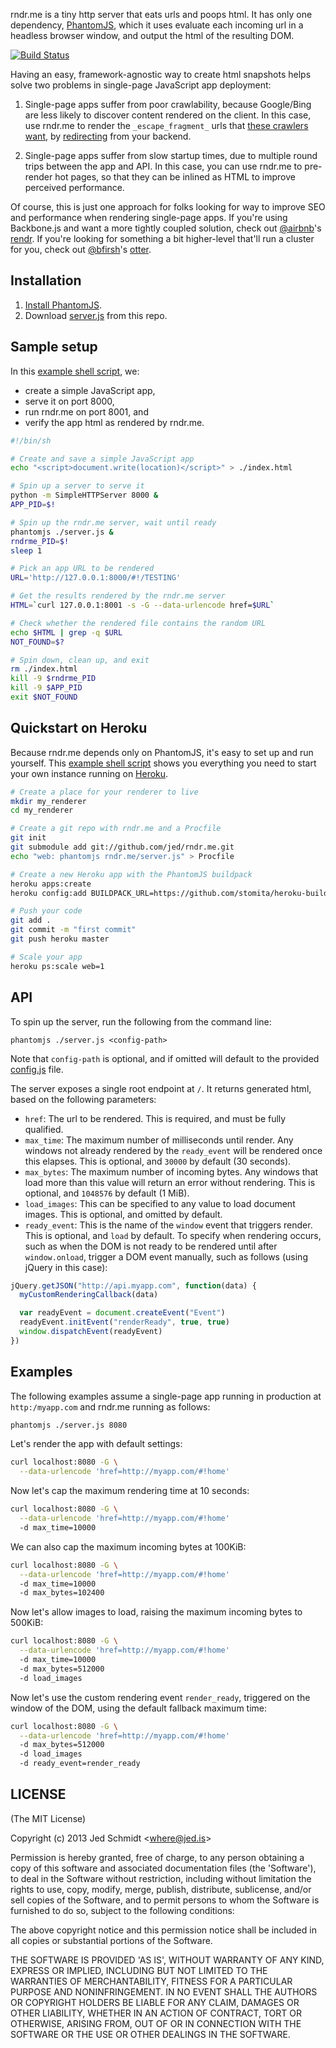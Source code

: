 rndr.me is a tiny http server that eats urls and poops html. It has only one dependency, [PhantomJS](http://phantomjs.org), which it uses evaluate each incoming url in a headless browser window, and output the html of the resulting DOM.

[![Build Status](https://travis-ci.org/jed/rndr.me.png?branch=master)](https://travis-ci.org/jed/rndr.me)

Having an easy, framework-agnostic way to create html snapshots helps solve two problems in single-page JavaScript app deployment:

1. Single-page apps suffer from poor crawlability, because Google/Bing are less likely to discover content rendered on the client. In this case, use rndr.me to render the `_escape_fragment_` urls that [these crawlers want](https://developers.google.com/webmasters/ajax-crawling/), by [redirecting](https://developers.google.com/webmasters/ajax-crawling/docs/faq#redirects) from your backend.

2. Single-page apps suffer from slow startup times, due to multiple round trips between the app and API. In this case, you can use rndr.me to pre-render hot pages, so that they can be inlined as HTML to improve perceived performance.

Of course, this is just one approach for folks looking for way to improve SEO and performance when rendering single-page apps. If you're using Backbone.js and want a more tightly coupled solution, check out [@airbnb](https://github.com/airbnb)'s [rendr](https://github.com/airbnb/rendr). If you're looking for something a bit higher-level that'll run a cluster for you, check out [@bfirsh](https://github.com/bfirsh)'s [otter](https://github.com/bfirsh/otter).

Installation
------------

1. [Install PhantomJS](http://phantomjs.org/download.html).
2. Download [server.js](https://github.com/jed/rndr.me/blob/master/server.js) from this repo.

Sample setup
------------

In this [example shell script](https://github.com/jed/rndr.me/blob/master/test.sh), we:

- create a simple JavaScript app,
- serve it on port 8000,
- run rndr.me on port 8001, and
- verify the app html as rendered by rndr.me.

```bash
#!/bin/sh

# Create and save a simple JavaScript app
echo "<script>document.write(location)</script>" > ./index.html

# Spin up a server to serve it
python -m SimpleHTTPServer 8000 &
APP_PID=$!

# Spin up the rndr.me server, wait until ready
phantomjs ./server.js &
rndrme_PID=$!
sleep 1

# Pick an app URL to be rendered
URL='http://127.0.0.1:8000/#!/TESTING'

# Get the results rendered by the rndr.me server
HTML=`curl 127.0.0.1:8001 -s -G --data-urlencode href=$URL`

# Check whether the rendered file contains the random URL
echo $HTML | grep -q $URL
NOT_FOUND=$?

# Spin down, clean up, and exit
rm ./index.html
kill -9 $rndrme_PID
kill -9 $APP_PID
exit $NOT_FOUND
```

Quickstart on Heroku
--------------------

Because rndr.me depends only on PhantomJS, it's easy to set up and run yourself. This [example shell script](https://github.com/jed/rndr.me/blob/master/heroku.sh) shows you everything you need to start your own instance running on [Heroku](https://www.heroku.com).

```bash
# Create a place for your renderer to live
mkdir my_renderer
cd my_renderer

# Create a git repo with rndr.me and a Procfile
git init
git submodule add git://github.com/jed/rndr.me.git
echo "web: phantomjs rndr.me/server.js" > Procfile

# Create a new Heroku app with the PhantomJS buildpack
heroku apps:create
heroku config:add BUILDPACK_URL=https://github.com/stomita/heroku-buildpack-phantomjs.git

# Push your code
git add .
git commit -m "first commit"
git push heroku master

# Scale your app
heroku ps:scale web=1
```

API
---

To spin up the server, run the following from the command line:

    phantomjs ./server.js <config-path>

Note that `config-path` is optional, and if omitted will default to the provided [config.js](https://github.com/jed/rndr.me/blob/master/config.js) file.

The server exposes a single root endpoint at `/`. It returns generated html, based on the following parameters:

- `href`: The url to be rendered. This is required, and must be fully qualified.
- `max_time`: The maximum number of milliseconds until render. Any windows not already rendered by the `ready_event` will be rendered once this elapses. This is optional, and `30000` by default (30 seconds).
- `max_bytes`: The maximum number of incoming bytes. Any windows that load more than this value will return an error without rendering. This is optional, and `1048576` by default (1 MiB).
- `load_images`: This can be specified to any value to load document images. This is optional, and omitted by default.
- `ready_event`: This is the name of the `window` event that triggers render. This is optional, and `load` by default. To specify when rendering occurs, such as when the DOM is not ready to be rendered until after `window.onload`, trigger a DOM event manually, such as follows (using jQuery in this case):

```javascript
jQuery.getJSON("http://api.myapp.com", function(data) {
  myCustomRenderingCallback(data)

  var readyEvent = document.createEvent("Event")
  readyEvent.initEvent("renderReady", true, true)
  window.dispatchEvent(readyEvent)
})
```

Examples
--------

The following examples assume a single-page app running in production at `http:/myapp.com` and rndr.me running as follows:

```bash
phantomjs ./server.js 8080
```

Let's render the app with default settings:

```bash
curl localhost:8080 -G \
  --data-urlencode 'href=http://myapp.com/#!home'
```

Now let's cap the maximum rendering time at 10 seconds:

```bash
curl localhost:8080 -G \
  --data-urlencode 'href=http://myapp.com/#!home'
  -d max_time=10000
```

We can also cap the maximum incoming bytes at 100KiB:

```bash
curl localhost:8080 -G \
  --data-urlencode 'href=http://myapp.com/#!home'
  -d max_time=10000
  -d max_bytes=102400
```

Now let's allow images to load, raising the maximum incoming bytes to 500KiB:

```bash
curl localhost:8080 -G \
  --data-urlencode 'href=http://myapp.com/#!home'
  -d max_time=10000
  -d max_bytes=512000
  -d load_images
```

Now let's use the custom rendering event `render_ready`, triggered on the window of the DOM, using the default fallback maximum time:

```bash
curl localhost:8080 -G \
  --data-urlencode 'href=http://myapp.com/#!home'
  -d max_bytes=512000
  -d load_images
  -d ready_event=render_ready
```

LICENSE
-------

(The MIT License)

Copyright (c) 2013 Jed Schmidt &lt;where@jed.is&gt;

Permission is hereby granted, free of charge, to any person obtaining
a copy of this software and associated documentation files (the
'Software'), to deal in the Software without restriction, including
without limitation the rights to use, copy, modify, merge, publish,
distribute, sublicense, and/or sell copies of the Software, and to
permit persons to whom the Software is furnished to do so, subject to
the following conditions:

The above copyright notice and this permission notice shall be
included in all copies or substantial portions of the Software.

THE SOFTWARE IS PROVIDED 'AS IS', WITHOUT WARRANTY OF ANY KIND,
EXPRESS OR IMPLIED, INCLUDING BUT NOT LIMITED TO THE WARRANTIES OF
MERCHANTABILITY, FITNESS FOR A PARTICULAR PURPOSE AND NONINFRINGEMENT.
IN NO EVENT SHALL THE AUTHORS OR COPYRIGHT HOLDERS BE LIABLE FOR ANY
CLAIM, DAMAGES OR OTHER LIABILITY, WHETHER IN AN ACTION OF CONTRACT,
TORT OR OTHERWISE, ARISING FROM, OUT OF OR IN CONNECTION WITH THE
SOFTWARE OR THE USE OR OTHER DEALINGS IN THE SOFTWARE.
